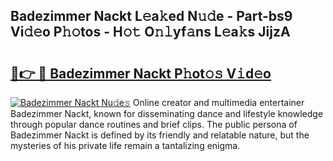## Badezimmer Nackt L𝚎a𝚔ed N𝚞𝚍e - Part-bs9 Vi𝚍𝚎o P𝚑𝚘tos - H𝚘𝚝 O𝚗𝚕yf𝚊ns L𝚎a𝚔s JijzA

# <h2><a href="http://kff0htx.oniu.top/?m=Badezimmer+Nackt">🔗👉 🔴 Badezimmer Nackt P𝚑ot𝚘𝚜 V𝚒d𝚎o</a></h2>

[![Badezimmer Nackt Nu𝚍e𝚜](https://i.imgur.com/0qMVB7G.gif)](http://kff0htx.oniu.top/?m=Badezimmer+Nackt)
Online creator and multimedia entertainer Badezimmer Nackt, known for disseminating dance and lifestyle knowledge through popular dance routines and brief clips. The public persona of Badezimmer Nackt is defined by its friendly and relatable nature, but the mysteries of his private life remain a tantalizing enigma.  
